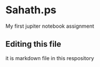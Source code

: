 # Sahath.ps
My first jupiter notebook assignment
## Editing this file
it is markdown file in this respository
